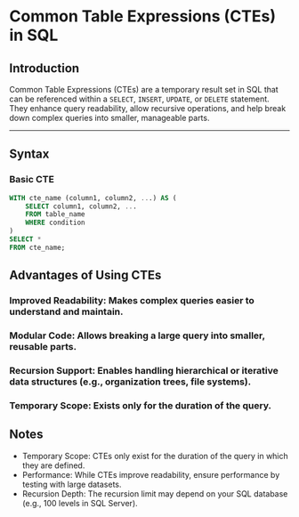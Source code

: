 # Common Table Expressions (CTEs) in SQL

## Introduction
Common Table Expressions (CTEs) are a temporary result set in SQL that can be referenced within a `SELECT`, `INSERT`, `UPDATE`, or `DELETE` statement. They enhance query readability, allow recursive operations, and help break down complex queries into smaller, manageable parts.

---

## Syntax

### Basic CTE
```sql
WITH cte_name (column1, column2, ...) AS (
    SELECT column1, column2, ...
    FROM table_name
    WHERE condition
)
SELECT *
FROM cte_name;
```
## Advantages of Using CTEs
### Improved Readability: Makes complex queries easier to understand and maintain.
### Modular Code: Allows breaking a large query into smaller, reusable parts.
### Recursion Support: Enables handling hierarchical or iterative data structures (e.g., organization trees, file systems).
### Temporary Scope: Exists only for the duration of the query.

## Notes
* Temporary Scope: CTEs only exist for the duration of the query in which they are defined.
* Performance: While CTEs improve readability, ensure performance by testing with large datasets.
* Recursion Depth: The recursion limit may depend on your SQL database (e.g., 100 levels in SQL Server).
